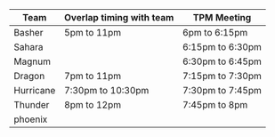 | Team | Overlap timing with team | TPM Meeting |
|------------|-------------------------|------------------|
| Basher | 5pm to 11pm | 6pm to 6:15pm |
| Sahara | | 6:15pm to 6:30pm |
| Magnum | | 6:30pm to 6:45pm |
| Dragon | 7pm to 11pm | 7:15pm to 7:30pm |
| Hurricane | 7:30pm to 10:30pm | 7:30pm to 7:45pm |
| Thunder | 8pm to 12pm | 7:45pm to 8pm |
| phoenix | | |
